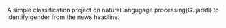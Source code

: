 A simple classification project on natural langugage processing(Gujarati) to identify gender from the news headline.
